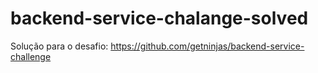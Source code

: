 # backend-service-chalange-solved
Solução para o desafio: https://github.com/getninjas/backend-service-challenge
